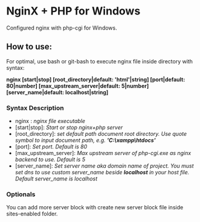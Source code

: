 # NginX + PHP for Windows
Configured nginx with php-cgi for Windows.

## How to use:
For optimal, use bash or git-bash to execute nginx file inside directory with syntax:  

**nginx [start|stop] [root_directory|default: 'html'|string] [port|default: 80|number] [max_upstream_server|default: 5|number] [server_name|default: localhost|string]**

### Syntax Description
- nginx : *nginx file executable*
- [start|stop]: *Start or stop nginx+php server*
- [root_directory]: *set default path document root directory. Use quote symbol to input document path, e.g. __'C:\xampp\htdocs'__*
- [port]: *Set port. Default is 80*
- [max_upstream_server]: *Max upstream server of php-cgi.exe as nginx backend to use. Default is 5*
- [server_name]: *Set server name aka domain name of project. You must set dns to use custom server_name beside __localhost__ in your host file. Default server_name is localhost*

### Optionals
You can add more server block with create new server block file inside sites-enabled folder.